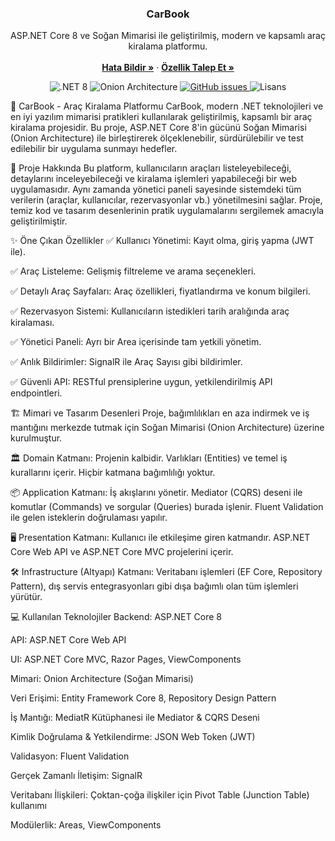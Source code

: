 <h3 align="center">CarBook</h3>

<p align="center">
  ASP.NET Core 8 ve Soğan Mimarisi ile geliştirilmiş, modern ve kapsamlı araç kiralama platformu.
  <br>
  <br>
  <a href="https://github.com/MuhammedGazi/CarBook/issues/new?assignees=&labels=bug&template=bug_report.md&title=%5BHATA%5D%3A+"><strong>Hata Bildir »</strong></a>
  ·
  <a href="https://github.com/MuhammedGazi/CarBook/issues/new?assignees=&labels=enhancement&template=feature_request.md&title=%5BISTEK%5D%3A+"><strong>Özellik Talep Et »</strong></a>
</p>

<p align="center">
  <img src="https://img.shields.io/badge/.NET-8.0-512BD4?logo=dotnet" alt=".NET 8">
  <img src="https://img.shields.io/badge/Mimari-Soğan-8A2BE2" alt="Onion Architecture">
  <a href="https://github.com/MuhammedGazi/CarBook/issues">
    <img src="https://img.shields.io/github/issues/MuhammedGazi/CarBook" alt="GitHub issues">
  </a>
  <img src="https://img.shields.io/badge/lisans-MIT-green" alt="Lisans">
</p>
🚗 CarBook - Araç Kiralama Platformu
CarBook, modern .NET teknolojileri ve en iyi yazılım mimarisi pratikleri kullanılarak geliştirilmiş, kapsamlı bir araç kiralama projesidir. Bu proje, ASP.NET Core 8'in gücünü Soğan Mimarisi (Onion Architecture) ile birleştirerek ölçeklenebilir, sürdürülebilir ve test edilebilir bir uygulama sunmayı hedefler.

📝 Proje Hakkında
Bu platform, kullanıcıların araçları listeleyebileceği, detaylarını inceleyebileceği ve kiralama işlemleri yapabileceği bir web uygulamasıdır. Aynı zamanda yönetici paneli sayesinde sistemdeki tüm verilerin (araçlar, kullanıcılar, rezervasyonlar vb.) yönetilmesini sağlar. Proje, temiz kod ve tasarım desenlerinin pratik uygulamalarını sergilemek amacıyla geliştirilmiştir.

✨ Öne Çıkan Özellikler
✅ Kullanıcı Yönetimi: Kayıt olma, giriş yapma (JWT ile).

✅ Araç Listeleme: Gelişmiş filtreleme ve arama seçenekleri.

✅ Detaylı Araç Sayfaları: Araç özellikleri, fiyatlandırma ve konum bilgileri.

✅ Rezervasyon Sistemi: Kullanıcıların istedikleri tarih aralığında araç kiralaması.

✅ Yönetici Paneli: Ayrı bir Area içerisinde tam yetkili yönetim.

✅ Anlık Bildirimler: SignalR ile Araç Sayısı gibi bildirimler.

✅ Güvenli API: RESTful prensiplerine uygun, yetkilendirilmiş API endpointleri.

🏗️ Mimari ve Tasarım Desenleri
Proje, bağımlılıkları en aza indirmek ve iş mantığını merkezde tutmak için Soğan Mimarisi (Onion Architecture) üzerine kurulmuştur.

🏛️ Domain Katmanı: Projenin kalbidir. Varlıkları (Entities) ve temel iş kurallarını içerir. Hiçbir katmana bağımlılığı yoktur.

📦 Application Katmanı: İş akışlarını yönetir. Mediator (CQRS) deseni ile komutlar (Commands) ve sorgular (Queries) burada işlenir. Fluent Validation ile gelen isteklerin doğrulaması yapılır.

🖥️ Presentation Katmanı: Kullanıcı ile etkileşime giren katmandır. ASP.NET Core Web API ve ASP.NET Core MVC projelerini içerir.

🛠️ Infrastructure (Altyapı) Katmanı: Veritabanı işlemleri (EF Core, Repository Pattern), dış servis entegrasyonları gibi dışa bağımlı olan tüm işlemleri yürütür.

💻 Kullanılan Teknolojiler
Backend: ASP.NET Core 8

API: ASP.NET Core Web API

UI: ASP.NET Core MVC, Razor Pages, ViewComponents

Mimari: Onion Architecture (Soğan Mimarisi)

Veri Erişimi: Entity Framework Core 8, Repository Design Pattern

İş Mantığı: MediatR Kütüphanesi ile Mediator & CQRS Deseni

Kimlik Doğrulama & Yetkilendirme: JSON Web Token (JWT)

Validasyon: Fluent Validation

Gerçek Zamanlı İletişim: SignalR

Veritabanı İlişkileri: Çoktan-çoğa ilişkiler için Pivot Table (Junction Table) kullanımı

Modülerlik: Areas, ViewComponents
